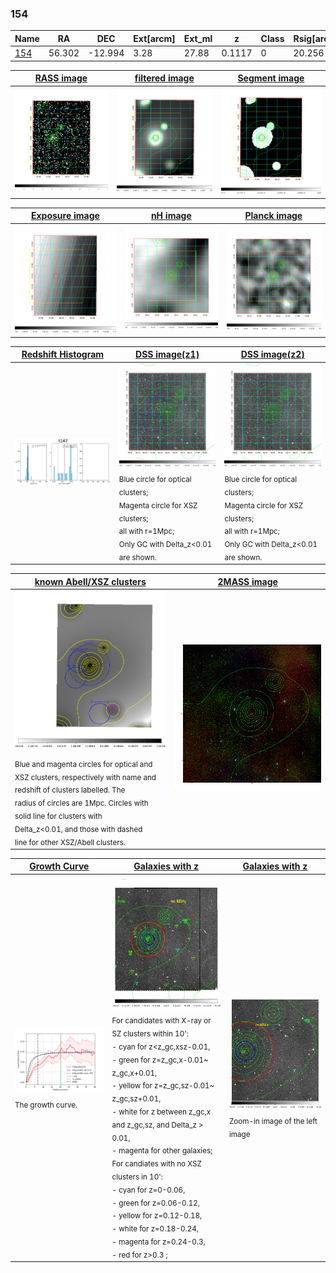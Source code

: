<div STYLE="page-break-after: always;"></div>

### 154

|Name          |RA          |DEC      | Ext[arcm] | Ext_ml | z    | Class| Rsig[arcmin] | CRsig[c/s] | CR500[c/s] | R500[Mpc] |L500[erg/s]|F500[erg/s/cm^2]| M500[Msun]|Tx[keV]|beta|GC(XSZ,Delta_z<0.01)| GC(OPT,Delta_z<0.01)|GC|alias|
|--------------|------------|------------|---|---|-----------|--------|------|------|----|----|----|----|----|----|----|----|----|----|---|
|[154](script/154.md)     | 56.302       | -12.994       | 3.28    | 27.88   | 0.1117 | 0   | 20.256 |0.144 |0.130 |0.860 |7.578e+43 |2.359e-12 |2.018e+14 |3.419 |0.693 |-, |-, |-, |t147|

|[RASS image](../image/154/154_img.pdf)|[filtered image](../image/154/154_fil.pdf)|[Segment image](../image/154/154_seg.pdf)|
|-------------------|--------------------|-------------------|
| <img src="../image/154/154_img.png" width="300">  | <img src="../image/154/154_fil.png" width="300">   | <img src="../image/154/154_seg.png" width="300">  |

|[Exposure image](../image/154/154_mex.pdf)| [nH image](../image/154/154_nh.pdf)| [Planck image](../image/154/154_p.pdf)|
|-------------------|--------------------|-------------------|
|<img src="../image/154/154_mex.png" width="300">   | <img src="../image/154/154_nh.png" width="300">    | <img src="../image/154/154_p.png" width="300"> |

|[Redshift Histogram](../image/154/154_zg.pdf) | [DSS image(z1)](../image/154/154_dss_z1.pdf)      |  [DSS image(z2)](../image/154/154_dss_z2.pdf)    |
|-------------------|--------------------|-------------------|
|<img src="../image/154/154_zg.png" width="300"> |<img src="../image/154/154_dss_z1.png" width="300"> <sub><br>Blue circle for optical clusters; <br>Magenta circle for XSZ clusters; <br>all with r=1Mpc; <br>Only GC with Delta_z<0.01 are shown. </sub>| <img src="../image/154/154_dss_z2.png" width="300"><sub><br>Blue circle for optical clusters; <br>Magenta circle for XSZ clusters; <br>all with r=1Mpc; <br>Only GC with Delta_z<0.01 are shown. </sub> |

|[known Abell/XSZ clusters](../image/154/154_m.pdf) | [2MASS image](../image/154/154_2mass.pdf)      |
|-------------------|-------------------|
|<img src=../image/154/154_m.png width="300"> <sub><br>Blue and magenta circles for optical and <br>XSZ clusters, respectively with name and <br>redshift of clusters labelled. The <br>radius of circles are 1Mpc. Circles with <br>solid line for clusters with <br>Delta_z<0.01, and those with dashed <br>line for other XSZ/Abell clusters.        </sub>|<img src="../image/154/154_2mass.png" width="300">  |

|[Growth Curve](../image/154/154_gca_all.png) |[Galaxies with z](../image/154/154_opt_ned.pdf) |[Galaxies with z](../image/154/154_opt_ned_zoom.pdf) |
|-------------------|-------------------|-------------------|
| <img src="../image/154/154_gca_all.png" width="300"> <sub><br>The growth curve.</sub>| <img src=../image/154/154_opt_ned.png width="300"> <br><sub> For candidates with X-ray or SZ clusters within 10': <br> - cyan for z<z_gc,xsz-0.01, <br> - green for z=z_gc,x-0.01~ z_gc,x+0.01, <br> - yellow for z=z_gc,sz-0.01~ z_gc,sz+0.01, <br> - white for z between z_gc,x and z_gc,sz, and Delta_z > 0.01, <br> - magenta for other galaxies; <br>For candiates with no XSZ clusters in 10': <br> - cyan for z=0-0.06, <br> - green for z=0.06-0.12, <br> - yellow for z=0.12-0.18, <br> - white for z=0.18-0.24, <br> - magenta for z=0.24-0.3, <br> - red for z>0.3 ;  </sub>|<img src=../image/154/154_opt_ned_zoom.png width="300">  <br><sub> Zoom-in image of the left image</sub>|




